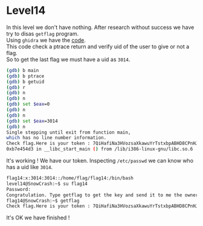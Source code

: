 # Level14

In this level we don't have nothing. After research without success we have try to disas `getflag` program.  
Using `ghidra` we have the [code](./resources/main.c).  
This code check a ptrace return and verify uid of the user to give or not a flag.  
So to get the last flag we must have a uid as `3014`.

```bash
(gdb) b main
(gdb) b ptrace
(gdb) b getuid
(gdb) r
(gdb) n
(gdb) n
(gdb) set $eax=0
(gdb) n
(gdb) n
(gdb) set $eax=3014
(gdb) n
Single stepping until exit from function main,
which has no line number information.
Check flag.Here is your token : 7QiHafiNa3HVozsaXkawuYrTstxbpABHD8CPnHJ
0xb7e454d3 in __libc_start_main () from /lib/i386-linux-gnu/libc.so.6
```

It's working ! We have our token. 
Inspecting `/etc/passwd` we can know who has a uid like `3014`.

```bash
flag14:x:3014:3014::/home/flag/flag14:/bin/bash
level14@SnowCrash:~$ su flag14
Password: 
Congratulation. Type getflag to get the key and send it to me the owner of this livecd :)
flag14@SnowCrash:~$ getflag
Check flag.Here is your token : 7QiHafiNa3HVozsaXkawuYrTstxbpABHD8CPnHJ
```
It's OK we have finished !
